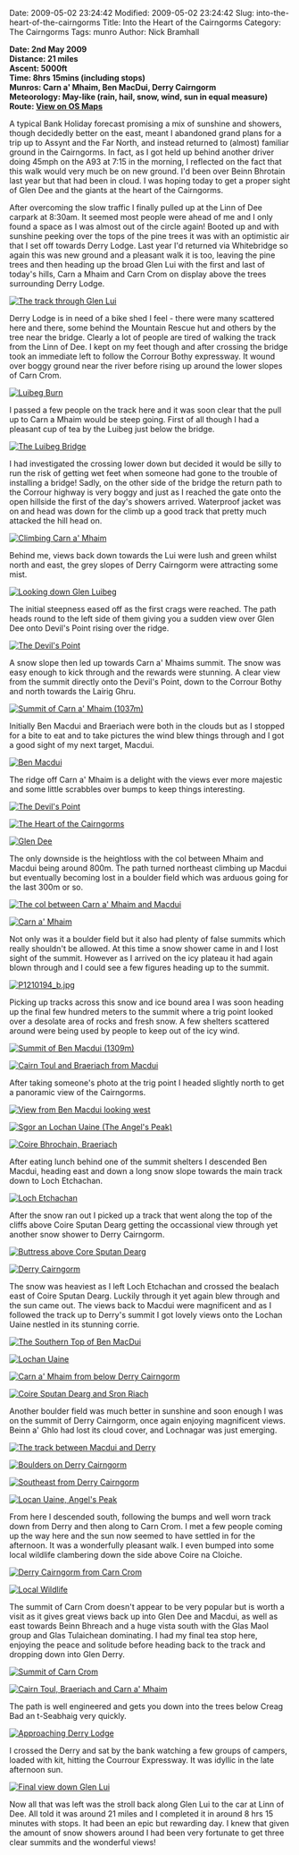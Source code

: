 Date: 2009-05-02 23:24:42
Modified: 2009-05-02 23:24:42
Slug: into-the-heart-of-the-cairngorms
Title: Into the Heart of the Cairngorms
Category: The Cairngorms
Tags: munro
Author: Nick Bramhall

**Date: 2nd May 2009  
Distance: 21 miles  
Ascent: 5000ft  
Time: 8hrs 15mins (including stops)  
Munros: Carn a' Mhaim, Ben MacDui, Derry Cairngorm  
Meteorology: May-like (rain, hail, snow, wind, sun in equal measure)
Route:  [View on OS Maps](https://www.invertedworld.co.uk/hillwalking/hillwalk/318)**



A typical Bank Holiday forecast promising a mix of sunshine and showers, though decidedly better on the east, meant I abandoned grand plans for a trip up to Assynt and the Far North, and instead returned to (almost) familiar ground in the Cairngorms. In fact, as I got held up behind another driver doing 45mph on the A93 at 7:15 in the morning, I reflected on the fact that this walk would very much be on new ground. I'd been over Beinn Bhrotain last year but that had been in cloud. I was hoping today to get a proper sight of Glen Dee and the giants at the heart of the Cairngorms.

<!--more-->

After overcoming the slow traffic I finally pulled up at the Linn of Dee carpark at 8:30am. It seemed most people were ahead of me and I only found a space as I was almost out of the circle again! Booted up and with sunshine peeking over the tops of the pine trees it was with an optimistic air that I set off towards Derry Lodge. Last year I'd returned via Whitebridge so again this was new ground and a pleasant walk it is too, leaving the pine trees and then heading up the broad Glen Lui with the first and last of today's hills, Carn a Mhaim and Carn Crom on display above the trees surrounding Derry Lodge.



[![The track through Glen Lui](http://farm4.static.flickr.com/3334/3498170043_191084d96e_b.jpg)](http://www.flickr.com/photos/53725815@N00/3498170043)



Derry Lodge is in need of a bike shed I feel - there were many scattered here and there, some behind the Mountain Rescue hut and others by the tree near the bridge. Clearly a lot of people are tired of walking the track from the Linn of Dee. I kept on my feet though and after crossing the bridge took an immediate left to follow the Corrour Bothy expressway. It wound over boggy ground near the river before rising up around the lower slopes of Carn Crom.



[![Luibeg Burn](http://farm4.static.flickr.com/3604/3498182077_64f99bf0c7_b.jpg)](http://www.flickr.com/photos/53725815@N00/3498182077)



I passed a few people on the track here and it was soon clear that the pull up to Carn a Mhaim would be steep going. First of all though I had a pleasant cup of tea by the Luibeg just below the bridge. 



[![The Luibeg Bridge](http://farm4.static.flickr.com/3554/3499844735_a99d0b5656_b.jpg)](http://www.flickr.com/photos/53725815@N00/3499844735)



I had investigated the crossing lower down but decided it would be silly to run the risk of getting wet feet when someone had gone to the trouble of installing a bridge! Sadly, on the other side of the bridge the return path to the Corrour highway is very boggy and just as I reached the gate onto the open hillside the first of the day's showers arrived. Waterproof jacket was on and head was down for the climb up a good track that pretty much attacked the hill head on. 



[![Climbing Carn a' Mhaim](http://static.flickr.com/3650/3498200639_16fa59788a_b.jpg)](http://www.flickr.com/photos/53725815@N00/3498200639)



Behind me, views back down towards the Lui were lush and green whilst north and east, the grey slopes of Derry Cairngorm were attracting some mist. 



[![Looking down Glen Luibeg](http://static.flickr.com/3363/3499019578_6befcae329_b.jpg)](http://www.flickr.com/photos/53725815@N00/3499019578)



The initial steepness eased off as the first crags were reached. The path heads round to the left side of them giving you a sudden view over Glen Dee onto Devil's Point rising over the ridge. 



[![The Devil's Point](http://farm4.static.flickr.com/3642/3498209503_2d648644ea_b.jpg)](http://www.flickr.com/photos/53725815@N00/3498209503)



A snow slope then led up towards Carn a' Mhaims summit. The snow was easy enough to kick through and the rewards were stunning. A clear view from the summit directly onto the Devil's Point, down to the Corrour Bothy and north towards the Lairig Ghru.



[![Summit of Carn a' Mhaim (1037m)](http://farm4.static.flickr.com/3343/3499042726_4a1a51ec51_b.jpg)](http://www.flickr.com/photos/53725815@N00/3499042726)



Initially Ben Macdui and Braeriach were both in the clouds but as I stopped for a bite to eat and to take pictures the wind blew things through and I got a good sight of my next target, Macdui.



[![Ben Macdui](http://farm4.static.flickr.com/3649/3499048094_2e4d530e2b_b.jpg)](http://www.flickr.com/photos/53725815@N00/3499048094)



The ridge off Carn a' Mhaim is a delight with the views ever more majestic and some little scrabbles over bumps to keep things interesting. 



[![The Devil's Point](http://farm4.static.flickr.com/3340/3494297657_7ed411ec7c_b.jpg)](http://www.flickr.com/photos/53725815@N00/3494297657)



[![The Heart of the Cairngorms](http://farm4.static.flickr.com/3325/3499860001_a28e08df4c_b.jpg)](http://www.flickr.com/photos/53725815@N00/3499860001)



[![Glen Dee](http://farm4.static.flickr.com/3394/3500683716_08e2682487_b.jpg)](http://www.flickr.com/photos/53725815@N00/3500683716)



The only downside is the heightloss with the col between Mhaim and Macdui being around 800m. The path turned northeast climbing up Macdui but eventually becoming lost in a boulder field which was arduous going for the last 300m or so. 



[![The col between Carn a' Mhaim and Macdui](http://static.flickr.com/3363/3498281205_5c107ff92b_b.jpg)](http://www.flickr.com/photos/53725815@N00/3498281205)



[![Carn a' Mhaim](http://static.flickr.com/3558/3498285809_a2c8818951_b.jpg)](http://www.flickr.com/photos/53725815@N00/3498285809)



Not only was it a boulder field but it also had plenty of false summits which really shouldn't be allowed. At this time a snow shower came in and I lost sight of the summit. However as I arrived on the icy plateau it had again blown through and I could see a few figures heading up to the summit.



[![P1210194_b.jpg](http://static.flickr.com/3600/3499106410_46009af624_b.jpg)](http://www.flickr.com/photos/53725815@N00/3499106410)



Picking up tracks across this snow and ice bound area I was soon heading up the final few hundred meters to the summit where a trig point looked over a desolate area of rocks and fresh snow. A few shelters scattered around were being used by people to keep out of the icy wind.



[![Summit of Ben Macdui (1309m)](http://static.flickr.com/3370/3498300411_aec6ce3bc1_b.jpg)](http://www.flickr.com/photos/53725815@N00/3498300411)



[![Cairn Toul and Braeriach from Macdui](http://static.flickr.com/3618/3499119972_88a116a5db_b.jpg)](http://www.flickr.com/photos/53725815@N00/3499119972)



After taking someone's photo at the trig point I headed slightly north to get a panoramic view of the Cairngorms.



[![View from Ben Macdui looking west](http://static.flickr.com/3299/3496768198_994315ae04_b.jpg)](http://www.flickr.com/photos/53725815@N00/3496768198)



[![Sgor an Lochan Uaine (The Angel's Peak)](http://static.flickr.com/3592/3496788646_c0bd8206a0_b.jpg)](http://www.flickr.com/photos/53725815@N00/3496788646)



[![Coire Bhrochain, Braeriach](http://static.flickr.com/3657/3495138772_829e1b0864_b.jpg)](http://www.flickr.com/photos/53725815@N00/3495138772)



After eating lunch behind one of the summit shelters I descended Ben Macdui, heading east and down a long snow slope towards the main track down to Loch Etchachan. 



[![Loch Etchachan](http://static.flickr.com/3627/3498335311_11d48a7c67_b.jpg)](http://www.flickr.com/photos/53725815@N00/3498335311)



After the snow ran out I picked up a track that went along the top of the cliffs above Coire Sputan Dearg getting the occassional view through yet another snow shower to Derry Cairngorm.



[![Buttress above Core Sputan Dearg](http://static.flickr.com/3582/3498314393_2095e8abbd_b.jpg)](http://www.flickr.com/photos/53725815@N00/3498314393)



[![Derry Cairngorm](http://static.flickr.com/3643/3499133984_7dd29a8efb_b.jpg)](http://www.flickr.com/photos/53725815@N00/3499133984)



The snow was heaviest as I left Loch Etchachan and crossed the bealach east of Coire Sputan Dearg. Luckily through it yet again blew through and the sun came out. The views back to Macdui were magnificent and as I followed the track up to Derry's summit I got lovely views onto the Lochan Uaine nestled in its stunning corrie.



[![The Southern Top of Ben MacDui](http://static.flickr.com/3305/3494334667_3f241443ba_b.jpg)](http://www.flickr.com/photos/53725815@N00/3494334667)



[![Lochan Uaine](http://static.flickr.com/3371/3496717130_e40d928abd_b.jpg)](http://www.flickr.com/photos/53725815@N00/3496717130)



[![Carn a' Mhaim from below Derry Cairngorm](http://static.flickr.com/3356/3496748562_885e3ffe86_b.jpg)](http://www.flickr.com/photos/53725815@N00/3496748562)



[![Coire Sputan Dearg and Sron Riach](http://static.flickr.com/3610/3496770934_aa62084d2a_b.jpg)](http://www.flickr.com/photos/53725815@N00/3496770934)



Another boulder field was much better in sunshine and soon enough I was on the summit of Derry Cairngorm, once again enjoying magnificent views. Beinn a' Ghlo had lost its cloud cover, and Lochnagar was just emerging.



[![The track between Macdui and Derry](http://farm4.static.flickr.com/3338/3499162740_fc8dda136e_b.jpg)](http://www.flickr.com/photos/53725815@N00/3499162740)



[![Boulders on Derry Cairngorm](http://farm4.static.flickr.com/3386/3498353659_38faa519d5_b.jpg)](http://www.flickr.com/photos/53725815@N00/3498353659)



[![Southeast from Derry Cairngorm](http://static.flickr.com/3318/3499192016_9be35dc635_b.jpg)](http://www.flickr.com/photos/53725815@N00/3499192016)



[![Locan Uaine, Angel's Peak](http://static.flickr.com/3573/3498392973_b82209e4ae_b.jpg)](http://www.flickr.com/photos/53725815@N00/3498392973)



From here I descended south, following the bumps and well worn track down from Derry and then along to Carn Crom. I met a few people coming up the way here and the sun now seemed to have settled in for the afternoon. It was a wonderfully pleasant walk. I even bumped into some local wildlife clambering down the side above Coire na Cloiche.



[![Derry Cairngorm from Carn Crom](http://static.flickr.com/3307/3498433841_cf2fba718f_b.jpg)](http://www.flickr.com/photos/53725815@N00/3498433841)



[![Local Wildlife](http://static.flickr.com/3552/3498416669_bbf0a54d1b_b.jpg)](http://www.flickr.com/photos/53725815@N00/3498416669)



The summit of Carn Crom doesn't appear to be very popular but is worth a visit as it gives great views back up into Glen Dee and Macdui, as well as east towards Beinn Bhreach and a huge vista south with the Glas Maol group and Glas Tulaichean dominating. I had my final tea stop here, enjoying the peace and solitude before heading back to the track and dropping down into Glen Derry. 



[![Summit of Carn Crom](http://static.flickr.com/3378/3498429363_587061e458_b.jpg)](http://www.flickr.com/photos/53725815@N00/3498429363)



[![Cairn Toul, Braeriach and Carn a' Mhaim](http://static.flickr.com/3647/3498437929_f8aea6c8e6_b.jpg)](http://www.flickr.com/photos/53725815@N00/3498437929)



The path is well engineered and gets you down into the trees below Creag Bad an t-Seabhaig very quickly.



[![Approaching Derry Lodge](http://static.flickr.com/3344/3499278452_25b9618e32_b.jpg)](http://www.flickr.com/photos/53725815@N00/3499278452)



I crossed the Derry and sat by the bank watching a few groups of campers, loaded with kit, hitting the Courrour Expressway. It was idyllic in the late afternoon sun.



[![Final view down Glen Lui](http://static.flickr.com/3581/3499293498_2cf2994ac0_b.jpg)](http://www.flickr.com/photos/53725815@N00/3499293498)



Now all that was left was the stroll back along Glen Lui to the car at Linn of Dee. All told it was around 21 miles and I completed it in around 8 hrs 15 minutes with stops. It had been an epic but rewarding day. I knew that given the amount of snow showers around I had been very fortunate to get three clear summits and the wonderful views! 